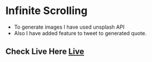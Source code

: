 # Infinite Scrolling 

- To generate images I have used unsplash API
- Also I have added feature to tweet to generated quote.

## Check Live Here [Live](https://javascript-infinite-scrolling.now.sh/)
